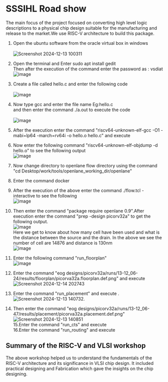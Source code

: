 # SSSIHL Road show
The main focus of the project focused on converting high level logic descriptions to a physical chip design suitable for the manufacturing and release to the market.We use RISC-V architecture to build this package.<br />
1. Open the ubuntu software from the oracle virtual box in windows <br /> <br />
![Screenshot 2024-12-13 100311](https://github.com/user-attachments/assets/1e43c276-b44b-4370-8dfc-cf3b2faac189) <br />
2. Open the terminal and Enter sudo apt install gedit <br /> Then after the execution of the command enter the password as : vsdiat <br />
![image](https://github.com/user-attachments/assets/22dedc56-cdb7-4fe2-b1ab-eb38ace7ef85)<br />
3. Create a file called hello.c and enter  the following code  <br />  <br />
![image](https://github.com/user-attachments/assets/dc4c1eaa-562c-4503-bb5d-09311979c8dc)<br />
4. Now type gcc and enter the file name Eg:hello.c <br /> and then enter the command ./a.out to execute the code <br /><br />
![image](https://github.com/user-attachments/assets/2b3422c1-e714-4896-8db3-a3116115e1e8)<br />
5. After the execution enter the command "riscv64-unknown-elf-gcc -O1 -mabi=lp64 -march=rv64i -o hello.o hello.c" and execute<br />
6. Now enter the following command "riscv64-unknown-elf-objdump -d hello.o" to see the following output<br />
![image](https://github.com/user-attachments/assets/36fee32a-dc81-4431-8c1d-6ce3abb6de86)<br />
7. Now change directory to openlane flow directory using the command "cd Desktop/work/tools/openlane_working_dir/openlane"<br />
8. Enter the command docker<br />
9. After the execution of the above enter the command ./flow.tcl -interactive to see the following<br />
![image](https://github.com/user-attachments/assets/02a97152-e0a1-4933-bd7b-5d02d132d0f5)<br />
10. Then enter the command "package require openlane 0.9".After execution enter the command "prep -design picorv32a" to get the following output.<br />
![image](https://github.com/user-attachments/assets/821211e1-742e-46e7-a6fb-da36abaedf17)<br />
Here we get to know about how many cell have been used and what is the distance between the source and the drain. In the above we see the number of cell are 14876 and distance is 130nm<br />
![image](https://github.com/user-attachments/assets/b8fc2379-c271-488e-9c0d-c4f5ca76bae6)<br />
11. Enter the following command "run_floorplan"<br />
![image](https://github.com/user-attachments/assets/4a811e73-ad25-4bf5-8da8-63aaf000ffd3)<br />
12. Enter the command "eog designs/picorv32a/runs/13-12_06-24/results/floorplan/picorva32a.floorplan.def.png" and execute <br />
![Screenshot 2024-12-14 202743](https://github.com/user-attachments/assets/8c822e76-536e-4d57-852d-0119ec4513c9)<br />
13. Enter the command "run_placement" and execute .<br />
![Screenshot 2024-12-13 140732](https://github.com/user-attachments/assets/388b5d3b-03af-43af-a235-36f8d3b368cf).<br />

14. Then enter the command "eog designs/picorv32a/runs/13-12_06-47/results/placement/picorva32a.placement.def.png"<br />
![Screenshot 2024-12-13 140851](https://github.com/user-attachments/assets/7e8730c0-d4b4-4fcf-bde1-b296d42c1ed4)<br />
15.Enter the command "run_cts" and execute<br />
16.Enter the command "run_routing" and execute<br />

## Summary of the RISC-V and VLSI workshop
The above workshop helped us to understand the fundamentals of the RISC-V architecture and its significance in VLSI chip design. It included practical designing and Fabrication which gave the insights on the chip designing.
